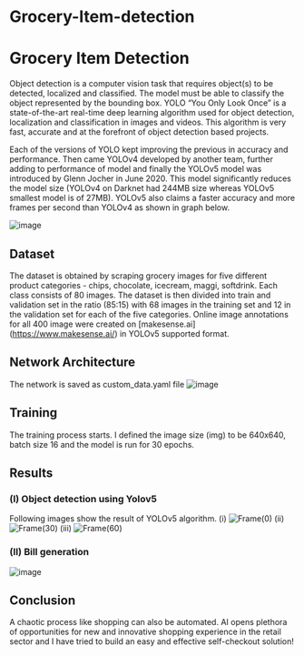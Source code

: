 # Grocery-Item-detection

# Grocery Item Detection

Object detection is a computer vision task that requires object(s) to be detected, localized and classified. The model must be able to classify the object represented by the bounding box. YOLO “You Only Look Once” is a state-of-the-art real-time deep learning algorithm used for object detection, localization and classification in images and videos. This algorithm is very fast, accurate and at the forefront of object detection based projects.

Each of the versions of YOLO kept improving the previous in accuracy and performance. Then came YOLOv4 developed by another team, further adding to performance of model and finally the YOLOv5 model was introduced by Glenn Jocher in June 2020. This model significantly reduces the model size (YOLOv4 on Darknet had 244MB size whereas YOLOv5 smallest model is of 27MB). YOLOv5 also claims a faster accuracy and more frames per second than YOLOv4 as shown in graph below.

![image](https://user-images.githubusercontent.com/64592084/135288675-d83a0635-53de-4412-81ef-153a186c4c1b.png)

## Dataset

The dataset is obtained by scraping grocery images for five different product categories - chips, chocolate, icecream, maggi, softdrink. Each class consists of 80 images.
The dataset is then divided into train and validation set in the ratio (85:15) with 68 images in the training set and 12 in the validation set for each of the five categories.
Online image annotations for all 400 image were created on [makesense.ai] (https://www.makesense.ai/) in YOLOv5 supported format.

## Network Architecture

The network is saved as custom_data.yaml file
![image](https://user-images.githubusercontent.com/64592084/135298157-bde3af1d-f61c-4b29-811b-ebbfb2e2c40d.png)

## Training

The training process starts. I defined the image size (img) to be 640x640, batch size 16 and the model is run for 30 epochs. 

## Results

### (I) Object detection using Yolov5
Following images show the result of YOLOv5 algorithm.
(i) 
![Frame(0)](https://user-images.githubusercontent.com/64592084/135299099-364f3872-44b7-4d4b-ac75-ae7b7dcd1c69.jpg)
(ii) 
![Frame(30)](https://user-images.githubusercontent.com/64592084/135299136-2c1f5087-186d-474d-8648-d025245867a3.jpg)
(iii)
![Frame(60)](https://user-images.githubusercontent.com/64592084/135299970-a5e3ba60-47d3-4da3-9776-f3e86dbf1b86.jpg)


### (II) Bill generation
![image](https://user-images.githubusercontent.com/64592084/135299702-c2054949-df07-42bc-aa45-2771c8ad3628.png)

## Conclusion
A chaotic process like shopping can also be automated. AI opens plethora of opportunities for new and innovative shopping experience in the retail sector and I have tried to build an easy and effective self-checkout solution!





